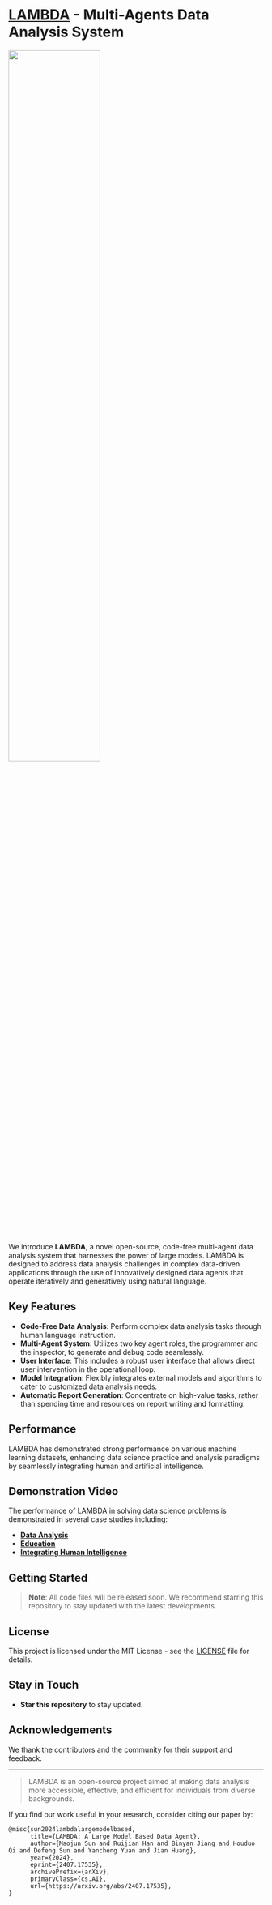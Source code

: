 # [LAMBDA](https://www.polyu.edu.hk/ama/cmfai/lambda.html) - Multi-Agents Data Analysis System

<img src="https://github.com/user-attachments/assets/df454158-79e4-4da4-ae03-eb687fe02f16" style="width: 60%">

We introduce **LAMBDA**, a novel open-source, code-free multi-agent data analysis system that harnesses the power of large models. LAMBDA is designed to address data analysis challenges in complex data-driven applications through the use of innovatively designed data agents that operate iteratively and generatively using natural language.

## Key Features

- **Code-Free Data Analysis**: Perform complex data analysis tasks through human language instruction.
- **Multi-Agent System**: Utilizes two key agent roles, the programmer and the inspector, to generate and debug code seamlessly.
- **User Interface**: This includes a robust user interface that allows direct user intervention in the operational loop.
- **Model Integration**: Flexibly integrates external models and algorithms to cater to customized data analysis needs.
- **Automatic Report Generation**: Concentrate on high-value tasks, rather than spending time and resources on report writing and formatting.

## Performance

LAMBDA has demonstrated strong performance on various machine learning datasets, enhancing data science practice and analysis paradigms by seamlessly integrating human and artificial intelligence.

## Demonstration Video

The performance of LAMBDA in solving data science problems is demonstrated in several case studies including:
- **[Data Analysis](https://www.polyu.edu.hk/ama/cmfai/files/lambda/lambda.mp4)**
- **[Education](https://www.polyu.edu.hk/ama/cmfai/files/lambda/LAMBDA_education.mp4)**
- **[Integrating Human Intelligence](https://www.polyu.edu.hk/ama/cmfai/files/lambda/knw.mp4)**

## Getting Started

> **Note**: All code files will be released soon. We recommend starring this repository to stay updated with the latest developments.



## License

This project is licensed under the MIT License - see the [LICENSE](LICENSE) file for details.

## Stay in Touch

- **Star this repository** to stay updated.


## Acknowledgements

We thank the contributors and the community for their support and feedback.

---

> LAMBDA is an open-source project aimed at making data analysis more accessible, effective, and efficient for individuals from diverse backgrounds.



If you find our work useful in your research, consider citing our paper by:
```
@misc{sun2024lambdalargemodelbased,
      title={LAMBDA: A Large Model Based Data Agent}, 
      author={Maojun Sun and Ruijian Han and Binyan Jiang and Houduo Qi and Defeng Sun and Yancheng Yuan and Jian Huang},
      year={2024},
      eprint={2407.17535},
      archivePrefix={arXiv},
      primaryClass={cs.AI},
      url={https://arxiv.org/abs/2407.17535}, 
}
```
